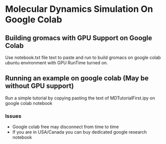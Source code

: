 # Molecular Dynamics Simulation On Google Colab
## Building gromacs with GPU Support on Google Colab

Use notebook.txt file text to paste and run to build gromacs on google colab ubuntu environment with GPU RunTime turned on.


## Running an example on google colab (May be without GPU support)

Run a simple tutorial by copying pasting the text of MDTutorialFirst.ipy on google colab notebook

### Issues

* Google colab free may disconnect from time to time
* If you are in USA/Canada you can buy dedicated google research notebook 
